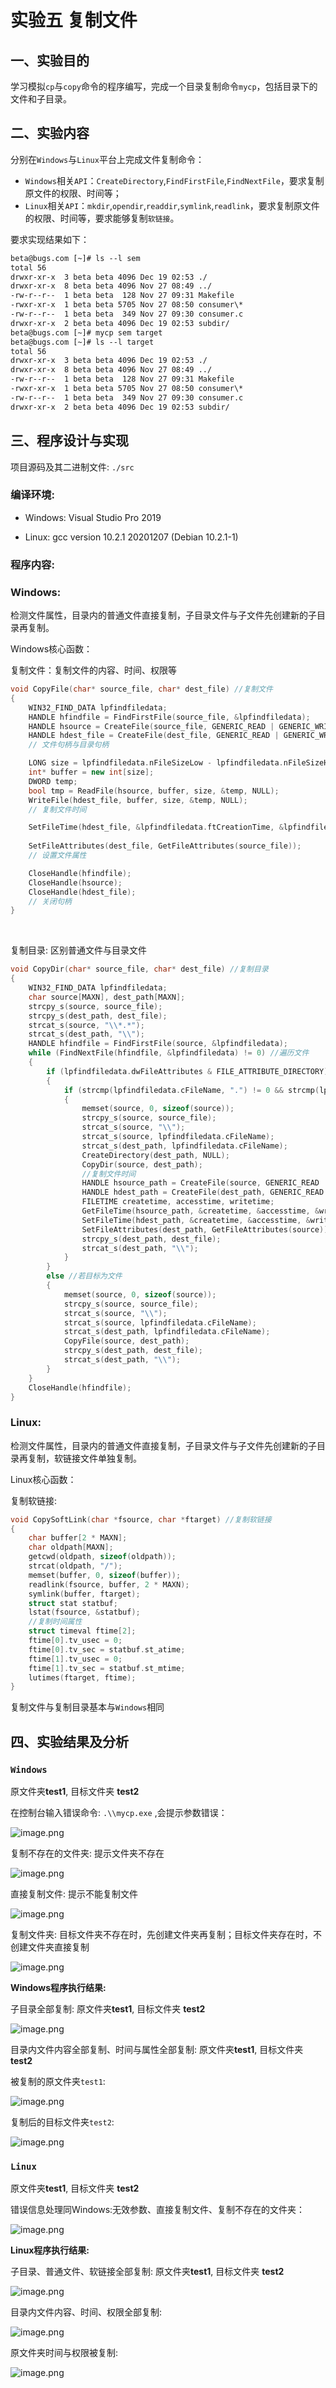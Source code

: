 # 实验五 复制文件



## 一、实验目的

学习模拟`cp`与`copy`命令的程序编写，完成一个目录复制命令`mycp`，包括目录下的文件和子目录。



## 二、实验内容

分别在`Windows`与`Linux`平台上完成文件复制命令：

* `Windows`相关`API`：`CreateDirectory`,`FindFirstFile`,`FindNextFile`，要求复制原文件的权限、时间等；
* `Linux`相关`API`：`mkdir`,`opendir`,`readdir`,`symlink`,`readlink`，要求复制原文件的权限、时间等，要求能够复制`软链接`。



要求实现结果如下：

```bash
beta@bugs.com [~]# ls --l sem  
total 56  
drwxr-xr-x  3 beta beta 4096 Dec 19 02:53 ./  
drwxr-xr-x  8 beta beta 4096 Nov 27 08:49 ../  
-rw-r--r--  1 beta beta  128 Nov 27 09:31 Makefile  
-rwxr-xr-x  1 beta beta 5705 Nov 27 08:50 consumer\*  
-rw-r--r--  1 beta beta  349 Nov 27 09:30 consumer.c  
drwxr-xr-x  2 beta beta 4096 Dec 19 02:53 subdir/  
beta@bugs.com [~]# mycp sem target  
beta@bugs.com [~]# ls --l target  
total 56  
drwxr-xr-x  3 beta beta 4096 Dec 19 02:53 ./  
drwxr-xr-x  8 beta beta 4096 Nov 27 08:49 ../  
-rw-r--r--  1 beta beta  128 Nov 27 09:31 Makefile  
-rwxr-xr-x  1 beta beta 5705 Nov 27 08:50 consumer\*  
-rw-r--r--  1 beta beta  349 Nov 27 09:30 consumer.c  
drwxr-xr-x  2 beta beta 4096 Dec 19 02:53 subdir/  
```





## 三、程序设计与实现

项目源码及其二进制文件: `./src`

### 编译环境:

* Windows: Visual Studio Pro 2019

* Linux: gcc version 10.2.1 20201207 (Debian 10.2.1-1)



### 程序内容:

### Windows:

检测文件属性，目录内的普通文件直接复制，子目录文件与子文件先创建新的子目录再复制。

Windows核心函数：

复制文件：复制文件的内容、时间、权限等

```c++
void CopyFile(char* source_file, char* dest_file) //复制文件
{
	WIN32_FIND_DATA lpfindfiledata;
	HANDLE hfindfile = FindFirstFile(source_file, &lpfindfiledata);
	HANDLE hsource = CreateFile(source_file, GENERIC_READ | GENERIC_WRITE, FILE_SHARE_READ, NULL, OPEN_ALWAYS, FILE_ATTRIBUTE_NORMAL, NULL);
	HANDLE hdest_file = CreateFile(dest_file, GENERIC_READ | GENERIC_WRITE, FILE_SHARE_READ, NULL, CREATE_ALWAYS, FILE_ATTRIBUTE_NORMAL, NULL);
	// 文件句柄与目录句柄

	LONG size = lpfindfiledata.nFileSizeLow - lpfindfiledata.nFileSizeHigh;
	int* buffer = new int[size];
	DWORD temp;
	bool tmp = ReadFile(hsource, buffer, size, &temp, NULL);
	WriteFile(hdest_file, buffer, size, &temp, NULL);
	// 复制文件时间

	SetFileTime(hdest_file, &lpfindfiledata.ftCreationTime, &lpfindfiledata.ftLastAccessTime, &lpfindfiledata.ftLastWriteTime);
	
	SetFileAttributes(dest_file, GetFileAttributes(source_file));
	// 设置文件属性

	CloseHandle(hfindfile);
	CloseHandle(hsource);
	CloseHandle(hdest_file);
	// 关闭句柄
}
```

 

复制目录: 区别普通文件与目录文件

```c++
void CopyDir(char* source_file, char* dest_file) //复制目录
{
	WIN32_FIND_DATA lpfindfiledata;
	char source[MAXN], dest_path[MAXN];
	strcpy_s(source, source_file);
	strcpy_s(dest_path, dest_file);
	strcat_s(source, "\\*.*");
	strcat_s(dest_path, "\\");
	HANDLE hfindfile = FindFirstFile(source, &lpfindfiledata);
	while (FindNextFile(hfindfile, &lpfindfiledata) != 0) //遍历文件
	{
		if (lpfindfiledata.dwFileAttributes & FILE_ATTRIBUTE_DIRECTORY) //目录文件
		{
			if (strcmp(lpfindfiledata.cFileName, ".") != 0 && strcmp(lpfindfiledata.cFileName, "..") != 0)
			{
				memset(source, 0, sizeof(source));
				strcpy_s(source, source_file);
				strcat_s(source, "\\");
				strcat_s(source, lpfindfiledata.cFileName);
				strcat_s(dest_path, lpfindfiledata.cFileName);
				CreateDirectory(dest_path, NULL);
				CopyDir(source, dest_path);
				//复制文件时间
				HANDLE hsource_path = CreateFile(source, GENERIC_READ | GENERIC_WRITE, FILE_SHARE_READ, NULL, OPEN_EXISTING, FILE_FLAG_BACKUP_SEMANTICS, NULL);
				HANDLE hdest_path = CreateFile(dest_path, GENERIC_READ | GENERIC_WRITE, FILE_SHARE_READ, NULL, OPEN_EXISTING, FILE_FLAG_BACKUP_SEMANTICS, NULL);
				FILETIME createtime, accesstime, writetime;
				GetFileTime(hsource_path, &createtime, &accesstime, &writetime);
				SetFileTime(hdest_path, &createtime, &accesstime, &writetime);
				SetFileAttributes(dest_path, GetFileAttributes(source));
				strcpy_s(dest_path, dest_file);
				strcat_s(dest_path, "\\");
			}
		}
		else //若目标为文件
		{
			memset(source, 0, sizeof(source));
			strcpy_s(source, source_file);
			strcat_s(source, "\\");
			strcat_s(source, lpfindfiledata.cFileName);
			strcat_s(dest_path, lpfindfiledata.cFileName);
			CopyFile(source, dest_path);
			strcpy_s(dest_path, dest_file);
			strcat_s(dest_path, "\\");
		}
	}
	CloseHandle(hfindfile);
}
```



### Linux: 

检测文件属性，目录内的普通文件直接复制，子目录文件与子文件先创建新的子目录再复制，软链接文件单独复制。



Linux核心函数：

复制软链接:

```c
void CopySoftLink(char *fsource, char *ftarget) //复制软链接
{
    char buffer[2 * MAXN];
    char oldpath[MAXN];
    getcwd(oldpath, sizeof(oldpath));
    strcat(oldpath, "/");
    memset(buffer, 0, sizeof(buffer));
    readlink(fsource, buffer, 2 * MAXN);
    symlink(buffer, ftarget);
    struct stat statbuf;
    lstat(fsource, &statbuf);
    //复制时间属性
    struct timeval ftime[2];
    ftime[0].tv_usec = 0;
    ftime[0].tv_sec = statbuf.st_atime;
    ftime[1].tv_usec = 0;
    ftime[1].tv_sec = statbuf.st_mtime;
    lutimes(ftarget, ftime);
}
```



复制文件与复制目录基本与`Windows`相同



## 四、实验结果及分析

### `Windows` 

原文件夹**test1**, 目标文件夹 **test2**



在控制台输入错误命令: `.\\mycp.exe` ,会提示参数错误：

![image.png](https://tva1.sinaimg.cn/large/0084b03xly1gwsljar3pej30i604j40z.jpg)



复制不存在的文件夹: 提示文件夹不存在

![image.png](https://tva1.sinaimg.cn/large/0084b03xly1gwsllwx7t3j30o1056whx.jpg)



直接复制文件: 提示不能复制文件

![image.png](https://tva1.sinaimg.cn/large/0084b03xly1gwslm5noozj30o202sdi5.jpg)



复制文件夹: 目标文件夹不存在时，先创建文件夹再复制；目标文件夹存在时，不创建文件夹直接复制

![image.png](https://tva1.sinaimg.cn/large/0084b03xly1gwslmf0crhj30o107caem.jpg)



**Windows程序执行结果:**

子目录全部复制: 原文件夹**test1**, 目标文件夹 **test2**

![image.png](https://tva1.sinaimg.cn/large/0084b03xly1gwslmtiby9j30if07ujtk.jpg)



目录内文件内容全部复制、时间与属性全部复制: 原文件夹**test1**, 目标文件夹 **test2**

被复制的原文件夹`test1`:

![image.png](https://tva1.sinaimg.cn/large/0084b03xly1gwsln5z4z7j30ru05q75z.jpg)



复制后的目标文件夹`test2`:

![image.png](https://tva1.sinaimg.cn/large/0084b03xly1gwslopqbfnj30su062jt9.jpg)





### `Linux`

原文件夹**test1**, 目标文件夹 **test2**

错误信息处理同Windows:无效参数、直接复制文件、复制不存在的文件夹：

![image.png](https://tva1.sinaimg.cn/large/0084b03xly1gwslpewytoj30m008hjw6.jpg)





**Linux程序执行结果:**

子目录、普通文件、软链接全部复制: 原文件夹**test1**, 目标文件夹 **test2**

![image.png](https://tva1.sinaimg.cn/large/0084b03xly1gwslpk230jj30l708v0uu.jpg)





目录内文件内容、时间、权限全部复制:

![image.png](https://tva1.sinaimg.cn/large/0084b03xly1gwslprtc0bj30o208s44m.jpg)





原文件夹时间与权限被复制:

![image.png](https://tva1.sinaimg.cn/large/0084b03xly1gwslpxx6jqj30o1051gp4.jpg)